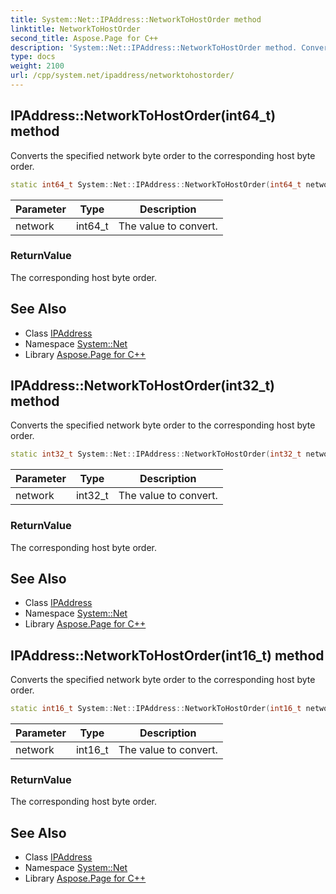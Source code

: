 ```yaml
---
title: System::Net::IPAddress::NetworkToHostOrder method
linktitle: NetworkToHostOrder
second_title: Aspose.Page for C++
description: 'System::Net::IPAddress::NetworkToHostOrder method. Converts the specified network byte order to the corresponding host byte order in C++.'
type: docs
weight: 2100
url: /cpp/system.net/ipaddress/networktohostorder/
---
```

## IPAddress::NetworkToHostOrder(int64_t) method


Converts the specified network byte order to the corresponding host byte order.

```cpp
static int64_t System::Net::IPAddress::NetworkToHostOrder(int64_t network)
```


| Parameter | Type | Description |
| --- | --- | --- |
| network | int64_t | The value to convert. |

### ReturnValue

The corresponding host byte order.

## See Also

* Class [IPAddress](../)
* Namespace [System::Net](../../)
* Library [Aspose.Page for C++](../../../)
## IPAddress::NetworkToHostOrder(int32_t) method


Converts the specified network byte order to the corresponding host byte order.

```cpp
static int32_t System::Net::IPAddress::NetworkToHostOrder(int32_t network)
```


| Parameter | Type | Description |
| --- | --- | --- |
| network | int32_t | The value to convert. |

### ReturnValue

The corresponding host byte order.

## See Also

* Class [IPAddress](../)
* Namespace [System::Net](../../)
* Library [Aspose.Page for C++](../../../)
## IPAddress::NetworkToHostOrder(int16_t) method


Converts the specified network byte order to the corresponding host byte order.

```cpp
static int16_t System::Net::IPAddress::NetworkToHostOrder(int16_t network)
```


| Parameter | Type | Description |
| --- | --- | --- |
| network | int16_t | The value to convert. |

### ReturnValue

The corresponding host byte order.

## See Also

* Class [IPAddress](../)
* Namespace [System::Net](../../)
* Library [Aspose.Page for C++](../../../)
